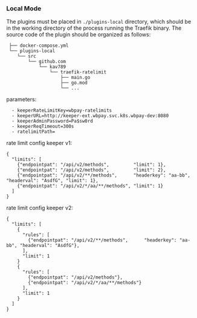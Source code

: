 ### Local Mode


The plugins must be placed in `./plugins-local` directory,
which should be in the working directory of the process running the Traefik binary.
The source code of the plugin should be organized as follows:

```
 ├── docker-compose.yml
 └── plugins-local
    └── src
        └── github.com
            └── kav789
                └── traefik-ratelimit
                    ├── main.go
                    ├── go.mod
                    └── ...

```
parameters:

```
  - keeperRateLimitKey=wbpay-ratelimits
  - keeperURL=http://keeper-ext.wbpay.svc.k8s.wbpay-dev:8080
  - keeperAdminPassword=Pa$sw0rd
  - keeperReqTimeout=300s
  - ratelimitPath=

```
rate limit config keeper v1:

```
{
  "limits": [
    {"endpointpat": "/api/v2/methods",         "limit": 1},
    {"endpointpat": "/api/v2/methods",         "limit": 2},
    {"endpointpat": "/api/v2/**/methods",      "headerkey": "aa-bb", "headerval": "AsdfG", "limit": 1},
    {"endpointpat": "/api/v2/*/aa/**/methods", "limit": 1}
  ]
}
```

rate limit config keeper v2:


```
{
  "limits": [
    {
      "rules": [
        {"endpointpat": "/api/v2/**/methods",      "headerkey": "aa-bb", "headerval": "AsdfG"},
      ],
      "limit": 1
    }
    {
      "rules": [
        {"endpointpat": "/api/v2/methods"},
        {"endpointpat": "/api/v2/*/aa/**/methods"}
      ],
      "limit": 1
    }
  ]
}
```
